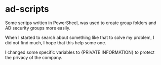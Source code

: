 # ad-scripts
Some scritps written in PowerSheel, was used to create group folders and AD security groups more easily.

When I started to search about something like that to solve my problem, I did not find much, I hope that this help some one.

I changed some specific variables to {PRIVATE INFORMATION} to protect the privacy of the company.
